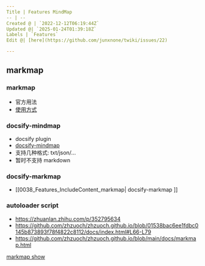 ```yaml
---
Title | Features MindMap
-- | --
Created @ | `2022-12-12T06:19:44Z`
Updated @| `2025-01-24T01:39:18Z`
Labels | `Features`
Edit @| [here](https://github.com/junxnone/twiki/issues/22)

---
```

## markmap

### markmap

- 官方用法
- [使用方式](https://github.com/dzylikecode/dzylikecode.github.io/blob/master/blog/docsify/plugins.md#markmap)

### docsify-mindmap

- docsify plugin
- [docsify-mindmap](https://github.com/up9cloud/docsify-mindmap)
- 支持几种格式: txt/json/...
- 暂时不支持 markdown


### docsify-markmap

- [[0038_Features_IncludeContent_markmap| docsify-markmap ]]

### autoloader script

- https://zhuanlan.zhihu.com/p/352795634
- https://github.com/zhzuoch/zhzuoch.github.io/blob/01538bac6ee1fdbc0145b873893f78f4822c8112/docs/index.html#L66-L79
- https://github.com/zhzuoch/zhzuoch.github.io/blob/main/docs/markmap.html

[markmap show](https://junxnone.github.io/twiki/markmap.html?md=https://junxnone.github.io/twiki/_sidebar.md ':include :type=iframe width=100% height=500px')


